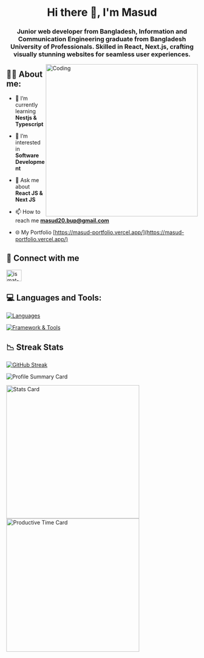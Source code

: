 <!-- <img src="https://media.giphy.com/media/v1.Y2lkPTc5MGI3NjExZWw4aWFlMXBwMHZ6eHIxaWxhb2Mzc3h6bzg1eWV1Y21paXRneHR4NiZlcD12MV9pbnRlcm5hbF9naWZfYnlfaWQmY3Q9Zw/nM1fica6eQdDQOu143/giphy.gif" alt="MasterHead" height="80%" width="100%"> -->

<h1 align="center">Hi there 👋, I'm Masud</h1>
<h3 align="center">Junior web developer from Bangladesh, Information and Communication Engineering graduate from Bangladesh University of Professionals. Skilled in React, Next.js, crafting visually stunning websites for seamless user experiences.</h3>

<img align="right" alt="Coding" width="400" src="https://cdn.dribbble.com/users/2131993/screenshots/4948736/media/421d4ed2f3d23c73d64d20963f61f422.gif">

<h2 align="left">👩‍💻 About me:</h2>

<!-- - 🔭 I’m currently working on **A Pos(point of sale) software** -->

- 🌱 I’m currently learning **Nestjs & Typescript**

- 👀 I’m interested in **Software Development**

- 💬 Ask me about **React JS & Next JS**

- 📫 How to reach me **masud20.bup@gmail.com**
- 🌐 My Portfolio [https://masud-portfolio.vercel.app/](https://masud-portfolio.vercel.app/)

<!-- - 📄 Know about my experiences [https://drive.google.com/file/d/14XS7pxRlMm8ynp1TjXZPDbXe-UxX2u5c/view?usp=sharing](https://drive.google.com/file/d/14XS7pxRlMm8ynp1TjXZPDbXe-UxX2u5c/view?usp=sharing) -->

<h2 align="left">🔗 Connect with me</h2>
<p align="left">
<a href="https://www.linkedin.com/in/md-masud-hossen-9733611a1/" target="blank"><img align="center" src="https://raw.githubusercontent.com/rahuldkjain/github-profile-readme-generator/master/src/images/icons/Social/linked-in-alt.svg" alt="ismat-jerin-arpa-a773a6243" height="30" width="40" /></a>
</p>

<h2 align="left">💻 Languages and Tools:</h2>

[![Languages](https://skillicons.dev/icons?i=js,ts,cpp,py)](https://skillicons.dev)

[![Framework & Tools](https://skillicons.dev/icons?i=nextjs,react,nodejs,expressjs,tailwind,git,github,shadcn,firebase,mongodb,figma,vercel,vscode)](https://skillicons.dev)

<h2 align="left">📉 Streak Stats</h2>

[![GitHub Streak](https://github-readme-streak-stats.herokuapp.com?user=mmh-masud-03&theme=whatsapp-dark2&border_radius=7&card_width=700)](https://git.io/streak-stats)

![Profile Summary Card](https://github-profile-summary-cards.vercel.app/api/cards/profile-details?username=mmh-masud-03&theme=github_dark)

<p>
  <img src="https://github-profile-summary-cards.vercel.app/api/cards/stats?username=mmh-masud-03&theme=github_dark" alt="Stats Card" width="350" />
  <img src="https://github-profile-summary-cards.vercel.app/api/cards/productive-time?username=mmh-masud-03&theme=github_dark&utcOffset=8" alt="Productive Time Card" width="350" />
</p>
